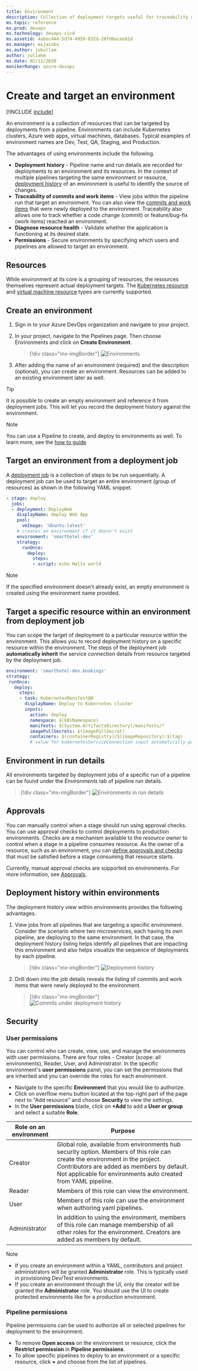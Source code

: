 ```yaml
---
title: Environment
description: Collection of deployment targets useful for traceability and recoding deployment history
ms.topic: reference
ms.prod: devops
ms.technology: devops-cicd
ms.assetid: 4abec444-5d74-4959-832d-20fd0acee81d
ms.manager: mijacobs
ms.author: jukullam
author: juliakm
ms.date: 02/11/2020
monikerRange: azure-devops
---
```


# Create and target an environment

[!INCLUDE [include](../includes/version-team-services.md)]

An environment is a collection of resources that can be targeted by deployments from a pipeline. Environments can include Kubernetes clusters, Azure web apps, virtual machines, databases. Typical examples of environment names are Dev, Test, QA, Staging, and Production.

The advantages of using environments include the following.

- **Deployment history** - Pipeline name and run details are recorded for deployments to an environment and its resources. In the context of multiple pipelines targeting the same environment or resource, [deployment history](#deployment-history) of an environment is useful to identify the source of changes.
- **Traceability of commits and work items** - View jobs within the pipeline run that target an environment. You can also view the [commits and work items](#deployment-history) that were newly deployed to the environment. Traceability also allows one to track whether a code change (commit) or feature/bug-fix (work items) reached an environment.
- **Diagnose resource health** - Validate whether the application is functioning at its desired state.
- **Permissions** - Secure environments by specifying which users and pipelines are allowed to target an environment.

## Resources

While environment at its core is a grouping of resources, the resources themselves represent actual deployment targets. The [Kubernetes resource](environments-kubernetes.md) and [virtual machine resource](environments-virtual-machines.md) types are currently supported.

<a name="creation"></a>

## Create an environment

1. Sign in to your Azure DevOps organization and navigate to your project.

2. In your project, navigate to the Pipelines page. Then choose Environments and click on **Create Environment**.

   > [!div class="mx-imgBorder"]
   > ![Environments](media/environments-nav.png)

3. After adding the name of an environment (required) and the description (optional), you can create an environment. Resources can be added to an existing environment later as well.

> [!TIP]
> It is possible to create an empty environment and reference it from deployment jobs. This will let you record the deployment history against the environment.

> [!NOTE]
> You can use a Pipeline to create, and deploy to environments as well. To learn more, see the [how to guide](../ecosystems/kubernetes/aks-template.md)

<a name="target-from-deployment-job"></a>

## Target an environment from a deployment job

A [deployment job](deployment-jobs.md) is a collection of steps to be run sequentially. A deployment job can be used to target an entire environment (group of resources) as shown in the following YAML snippet.

```YAML
- stage: deploy
  jobs:
  - deployment: DeployWeb
    displayName: deploy Web App
    pool:
      vmImage: 'Ubuntu-latest'
    # creates an environment if it doesn't exist
    environment: 'smarthotel-dev'
    strategy:
      runOnce:
        deploy:
          steps:
          - script: echo Hello world
```

> [!NOTE]
> If the specified environment doesn't already exist, an empty environment is created using the environment name provided.

<a name="target-resource-from-deployment-job"></a>

## Target a specific resource within an environment from deployment job

You can scope the target of deployment to a particular resource within the environment. This allows you to record deployment history on a specific resource within the environment. The steps of the deployment job **automatically inherit** the service connection details from resource targeted by the deployment job. 

```YAML
environment: 'smarthotel-dev.bookings'
strategy: 
 runOnce:
   deploy:
     steps:
     - task: KubernetesManifest@0
       displayName: Deploy to Kubernetes cluster
       inputs:
         action: deploy
         namespace: $(k8sNamespace)
         manifests: $(System.ArtifactsDirectory)/manifests/*
         imagePullSecrets: $(imagePullSecret)
         containers: $(containerRegistry)/$(imageRepository):$(tag)
         # value for kubernetesServiceConnection input automatically passed down to task by environment.resource input
```

<a name="in-run-details"></a>

## Environment in run details

All  environments targeted by deployment jobs of a specific run of a pipeline can be found under the *Environments* tab of pipeline run details.

  > [!div class="mx-imgBorder"]
  > ![Environments in run details](media/environments-run.png)

## Approvals

You can manually control when a stage should run using approval checks. You can use approval checks to control deployments to production environments. Checks are a mechanism available to the *resource owner* to control when a stage in a pipeline consumes resource. As the owner of a resource, such as an environment, you can [define approvals and checks](approvals.md) that must be satisfied before a stage consuming that resource starts. 

Currently, manual approval checks are supported on environments. 
For more information, see [Approvals](approvals.md).

<a name="deployment-history"></a>

## Deployment history within environments

The deployment history view within environments provides the following advantages.

1. View jobs from all pipelines that are targeting a specific environment. Consider the scenario where two microservices, each having its own pipeline, are deploying to the same environment. In that case, the deployment history listing helps identify all pipelines that are impacting this environment and also helps visualize the sequence of deployments by each pipeline.

   > [!div class="mx-imgBorder"]
   > ![Deployment history](media/environments-deployment-history.png)


2. Drill down into the job details reveals the listing of commits and work items that were newly deployed to the environment.

   > [!div class="mx-imgBorder"]
   > ![Commits under deployment history](media/environments-deployment-history-commits.png)

## Security

### User permissions
You can control who can create, view, use, and manage the environments with user permissions. There are four roles - Creator (scope: all environments), Reader, User, and Administrator. In the specific environment's **user permissions** panel, you can set the permissions that are inherited and you can override the roles for each environment. 

-  Navigate to the specific **Environment** that you would like to authorize. 
-  Click on overflow menu button located at the top-right part of the page next to "Add resource" and choose **Security** to view the settings.
-  In the **User permissions** blade, click on **+Add** to add a **User or group** and select a suitable **Role**. 

| Role on an environment | Purpose |
|------------------------------------|---------|
| Creator | Global role, available from environments hub security option. Members of this role can create the environment in the project. Contributors are added as members by default. Not applicable for environments auto created from YAML pipeline.|
| Reader | Members of this role can view the environment. |
| User | Members of this role can use the environment when authoring yaml pipelines. |
| Administrator | In addition to using the environment, members of this role can manage membership of all other roles for the environment. Creators are added as members by default. |

> [!NOTE]
> - If you create an environment within a YAML, contributors and project administrators will be granted **Administrator** role. This is typically used in provisioning Dev/Test environments.
> - If you create an environment through the UI, only the creator will be granted the **Administrator** role. You should use the UI to create protected environments like for a production environment.

### Pipeline permissions

Pipeline permissions can be used to authorize all or selected pipelines for deployment to the environment.

- To remove **Open access** on the environment or resource, click the **Restrict permission** in **Pipeline permissions**.
- To allow specific pipelines to deploy to an environment or a specific resource, click **+** and choose from the list of pipelines.
